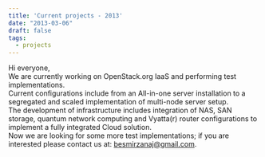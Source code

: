 ```yaml
---
title: 'Current projects - 2013'
date: "2013-03-06"
draft: false
tags:
  - projects
---
```


Hi everyone,  
We are currently working on OpenStack.org IaaS and performing test implementations.  
Current configurations include from an All-in-one server installation to a segregated and scaled implementation of multi-node server setup.  
The development of infrastructure includes integration of NAS, SAN storage, quantum network computing and Vyatta(r) router configurations to implement a fully integrated Cloud solution.  
Now we are looking for some more test implementations; if you are interested please contact us at: besmirzanaj@gmail.com.
